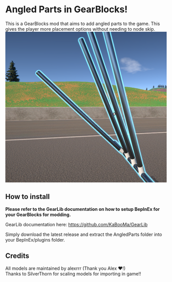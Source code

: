 # Angled Parts in GearBlocks!
This is a GearBlocks mod that aims to add angled parts to the game. This gives the player more placement options without needing to node skip.\
![Alt Text](imgs/example.png)

## How to install
**Please refer to the GearLib documentation on how to setup BepInEx for your GearBlocks for modding.**

GearLib documentation here: https://github.com/KaBooMa/GearLib

Simply download the latest release and extract the AngledParts folder into your BepInEx/plugins folder.

## Credits
All models are maintained by alexrrr (Thank you Alex ❤️!)\
Thanks to SilverThorn for scaling models for importing in game!!